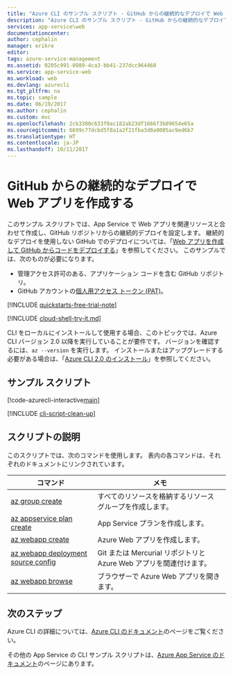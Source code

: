 ```yaml
---
title: "Azure CLI のサンプル スクリプト - GitHub からの継続的なデプロイで Web アプリを作成する | Microsoft Docs"
description: "Azure CLI のサンプル スクリプト - GitHub からの継続的なデプロイで Web アプリを作成する"
services: app-service\web
documentationcenter: 
author: cephalin
manager: erikre
editor: 
tags: azure-service-management
ms.assetid: 0205c991-0989-4ca3-bb41-237dcc964460
ms.service: app-service-web
ms.workload: web
ms.devlang: azurecli
ms.tgt_pltfrm: na
ms.topic: sample
ms.date: 06/19/2017
ms.author: cephalin
ms.custom: mvc
ms.openlocfilehash: 2cb3380c633f0ac182ab23df1666f3b89654e65a
ms.sourcegitcommit: 6699c77dcbd5f8a1a2f21fba3d0a0005ac9ed6b7
ms.translationtype: HT
ms.contentlocale: ja-JP
ms.lasthandoff: 10/11/2017
---
```

# <a name="create-a-web-app-with-continuous-deployment-from-github"></a>GitHub からの継続的なデプロイで Web アプリを作成する

このサンプル スクリプトでは、App Service で Web アプリを関連リソースと合わせて作成し、GitHub リポジトリからの継続的デプロイを設定します。 継続的なデプロイを使用しない GitHub でのデプロイについては、「[Web アプリを作成して GitHub からコードをデプロイする](app-service-cli-deploy-github.md)」を参照してください。 このサンプルでは、次のものが必要になります。

* 管理アクセス許可のある、アプリケーション コードを含む GitHub リポジトリ。
* GitHub アカウントの[個人用アクセス トークン (PAT)](https://help.github.com/articles/creating-an-access-token-for-command-line-use)。

[!INCLUDE [quickstarts-free-trial-note](../../../includes/quickstarts-free-trial-note.md)]

[!INCLUDE [cloud-shell-try-it.md](../../../includes/cloud-shell-try-it.md)]

CLI をローカルにインストールして使用する場合、このトピックでは、Azure CLI バージョン 2.0 以降を実行していることが要件です。 バージョンを確認するには、`az --version` を実行します。 インストールまたはアップグレードする必要がある場合は、「[Azure CLI 2.0 のインストール]( /cli/azure/install-azure-cli)」を参照してください。 

## <a name="sample-script"></a>サンプル スクリプト

[!code-azurecli-interactive[main](../../../cli_scripts/app-service/deploy-github-continuous/deploy-github-continuous.sh?highlight=3-4 "Create a web app with continuous deployment from GitHub")]

[!INCLUDE [cli-script-clean-up](../../../includes/cli-script-clean-up.md)]

## <a name="script-explanation"></a>スクリプトの説明

このスクリプトでは、次のコマンドを使用します。 表内の各コマンドは、それぞれのドキュメントにリンクされています。

| コマンド | メモ |
|---|---|
| [az group create](https://docs.microsoft.com/cli/azure/group#az_group_create) | すべてのリソースを格納するリソース グループを作成します。 |
| [az appservice plan create](https://docs.microsoft.com/cli/azure/appservice/plan#az_appservice_plan_create) | App Service プランを作成します。 |
| [az webapp create](https://docs.microsoft.com/cli/azure/webapp#az_webapp_create) | Azure Web アプリを作成します。 |
| [az webapp deployment source config](https://docs.microsoft.com/cli/azure/webapp/deployment/source#az_webapp_deployment_source_config) | Git または Mercurial リポジトリと Azure Web アプリを関連付けます。 |
| [az webapp browse](https://docs.microsoft.com/cli/azure/webapp#az_webapp_browse) | ブラウザーで Azure Web アプリを開きます。 |

## <a name="next-steps"></a>次のステップ

Azure CLI の詳細については、[Azure CLI のドキュメント](https://docs.microsoft.com/cli/azure/overview)のページをご覧ください。

その他の App Service の CLI サンプル スクリプトは、[Azure App Service のドキュメント](../app-service-cli-samples.md)のページにあります。
